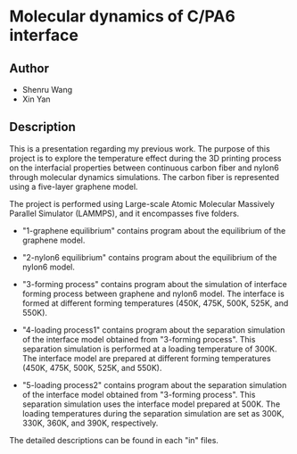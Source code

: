 # Molecular dynamics of C/PA6 interface

## Author
* Shenru Wang
* Xin Yan

## Description

This is a presentation regarding my previous work. The purpose of this project is to explore the temperature effect during the 3D printing process on the interfacial properties between continuous carbon fiber and nylon6 through molecular dynamics simulations. The carbon fiber is represented using a five-layer graphene model.

The project is  performed using Large-scale Atomic Molecular Massively Parallel Simulator (LAMMPS), and it encompasses five folders.

* "1-graphene equilibrium" contains program about the equilibrium of the graphene model.

* "2-nylon6 equilibrium" contains program about the equilibrium of the nylon6 model.

* "3-forming process" contains program about the simulation of interface forming process between graphene and nylon6 model. The interface is formed at different forming temperatures (450K, 475K, 500K, 525K, and 550K).

* "4-loading process1" contains program about the separation simulation of the interface model obtained from "3-forming process". This separation simulation is performed at a loading temperature of 300K. The interface model are prepared at different forming temperatures (450K, 475K, 500K, 525K, and 550K).

* "5-loading process2" contains program about the separation simulation of the interface model obtained from "3-forming process". This separation simulation uses the interface model prepared at 500K. The loading temperatures during the separation simulation are set as 300K, 330K, 360K, and 390K, respectively.

The detailed descriptions can be found in each "in" files.
